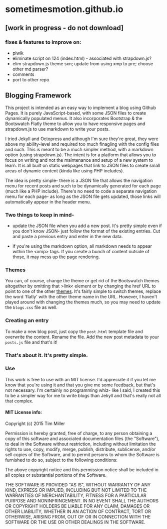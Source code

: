 # sometimesmotion.github.io

## [work in progress - do not download]

### fixes & features to improve on:
* piwik
* eliminate script on 124 (index.html) - associated with strapdown.js?
* elim strapdown.js theme sxn; update from using xmp to pre; choose other md parser?
* comments
* port to other repo

## Blogging Framework

This project is intended as an easy way to implement a blog using Github Pages. It is purely JavaScript-based, with some JSON files to create dynamically populated menus. It also incorporates Bootstrap & the Bootswatch Flatly theme to allow you to have responsive pages and strapdown.js to use markdown to write your posts. 

I tried Jekyll and Octopress and although I'm sure they're great, they were above my ability-level and required too much finagling with the config files and such. This is meant to be a much simpler method, with a markdown option (using strapdown.js). The intent is for a platform that allows you to focus on writing and not the maintenance and setup of a new system to learn. It is all built on static webpages that link to JSON files to create small areas of dynamic content (kinda like using PHP includes). 

The idea is pretty simple- there is a JSON file that allows the navigation menu for recent posts and such to be dynamically generated for each page (much like a PHP include). There's no need to code a separate navigation menu for each page- as long as the JSON file gets updated, those links will automatically appear in the header menu. 

### Two things to keep in mind- 

* update the JSON file when you add a new post. It's pretty simple even if you don't know JSON- just follow the format of the existing entries. Cut and paste a previous entry and enter in the new data.

* if you're using the markdown option, all markdown needs to appear within the &lt;xmp&gt; tags. If you create a bunch of content outside of those, it may mess up the page rendering. 

### Themes

You can, of course, change the theme or get rid of the Bootswatch themes altogether by omitting that &gt;link&lt; element or by changing the href URL to point to one of the other [themes](https://bootswatch.com/ "Bootswatch homepage"). It's fairly simple to switch themes, replace the word 'flatly' with the other theme name in the URL. However, I haven't played around with changing the themes much, so you may need to update the <code>blogs.css</code> file as well.

### Creating an entry

To make a new blog post, just copy the <code>post.html</code> template file and overwrite the content. Rename the file. Add the new post metadata to your <code>posts.js</code> file and that's it! 

### That's about it. It's pretty simple. 

### Use

This work is free to use with an MIT license. I'd appreciate it if you let me know that you're using it and that you give me some feedback, but that's not necessary. I'm certainly no programming whiz- like I said, I created this to be a simpler way for me to write blogs than Jekyll and that's really not all that complex. 

#### MIT License info:

Copyright (c) 2015 Tim Miller

Permission is hereby granted, free of charge, to any person obtaining a copy of this software and associated documentation files (the "Software"), to deal in the Software without restriction, including without limitation the rights to use, copy, modify, merge, publish, distribute, sublicense, and/or sell copies of the Software, and to permit persons to whom the Software is furnished to do so, subject to the following conditions:

The above copyright notice and this permission notice shall be included in all copies or substantial portions of the Software.

THE SOFTWARE IS PROVIDED "AS IS", WITHOUT WARRANTY OF ANY KIND, EXPRESS OR IMPLIED, INCLUDING BUT NOT LIMITED TO THE WARRANTIES OF MERCHANTABILITY, FITNESS FOR A PARTICULAR PURPOSE AND NONINFRINGEMENT. IN NO EVENT SHALL THE AUTHORS OR COPYRIGHT HOLDERS BE LIABLE FOR ANY CLAIM, DAMAGES OR OTHER LIABILITY, WHETHER IN AN ACTION OF CONTRACT, TORT OR OTHERWISE, ARISING FROM, OUT OF OR IN CONNECTION WITH THE SOFTWARE OR THE USE OR OTHER DEALINGS IN THE SOFTWARE.
